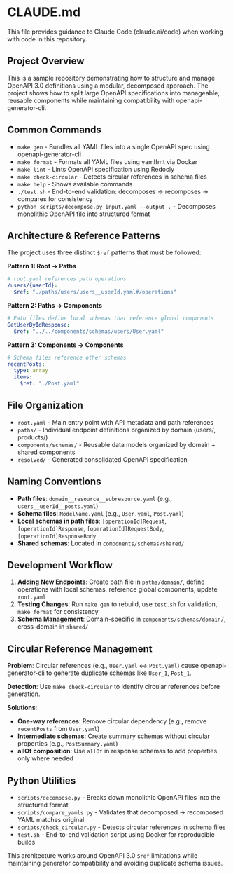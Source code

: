 # CLAUDE.md

This file provides guidance to Claude Code (claude.ai/code) when working with code in this repository.

## Project Overview

This is a sample repository demonstrating how to structure and manage OpenAPI 3.0 definitions using a modular, decomposed approach. The project shows how to split large OpenAPI specifications into manageable, reusable components while maintaining compatibility with openapi-generator-cli.

## Common Commands

- `make gen` - Bundles all YAML files into a single OpenAPI spec using openapi-generator-cli
- `make format` - Formats all YAML files using yamlfmt via Docker
- `make lint` - Lints OpenAPI specification using Redocly
- `make check-circular` - Detects circular references in schema files
- `make help` - Shows available commands
- `./test.sh` - End-to-end validation: decomposes → recomposes → compares for consistency
- `python scripts/decompose.py input.yaml --output .` - Decomposes monolithic OpenAPI file into structured format

## Architecture & Reference Patterns

The project uses three distinct `$ref` patterns that must be followed:

**Pattern 1: Root → Paths**
```yaml
# root.yaml references path operations
/users/{userId}:
  $ref: "./paths/users/users__userId.yaml#/operations"
```

**Pattern 2: Paths → Components** 
```yaml
# Path files define local schemas that reference global components
GetUserByIdResponse:
  $ref: "../../components/schemas/users/User.yaml"
```

**Pattern 3: Components → Components**
```yaml
# Schema files reference other schemas
recentPosts:
  type: array
  items:
    $ref: "./Post.yaml"
```

## File Organization

- `root.yaml` - Main entry point with API metadata and path references
- `paths/` - Individual endpoint definitions organized by domain (users/, products/)
- `components/schemas/` - Reusable data models organized by domain + shared components
- `resolved/` - Generated consolidated OpenAPI specification

## Naming Conventions

- **Path files**: `domain__resource__subresource.yaml` (e.g., `users__userId__posts.yaml`)
- **Schema files**: `ModelName.yaml` (e.g., `User.yaml`, `Post.yaml`) 
- **Local schemas in path files**: `[operationId]Request`, `[operationId]Response`, `[operationId]RequestBody`, `[operationId]ResponseBody`
- **Shared schemas**: Located in `components/schemas/shared/`

## Development Workflow

1. **Adding New Endpoints**: Create path file in `paths/domain/`, define operations with local schemas, reference global components, update `root.yaml`
2. **Testing Changes**: Run `make gen` to rebuild, use `test.sh` for validation, `make format` for consistency
3. **Schema Management**: Domain-specific in `components/schemas/domain/`, cross-domain in `shared/`

## Circular Reference Management

**Problem**: Circular references (e.g., `User.yaml` ↔ `Post.yaml`) cause openapi-generator-cli to generate duplicate schemas like `User_1`, `Post_1`.

**Detection**: Use `make check-circular` to identify circular references before generation.

**Solutions**:
- **One-way references**: Remove circular dependency (e.g., remove `recentPosts` from `User.yaml`)
- **Intermediate schemas**: Create summary schemas without circular properties (e.g., `PostSummary.yaml`)
- **allOf composition**: Use `allOf` in response schemas to add properties only where needed

## Python Utilities

- `scripts/decompose.py` - Breaks down monolithic OpenAPI files into the structured format
- `scripts/compare_yamls.py` - Validates that decomposed → recomposed YAML matches original
- `scripts/check_circular.py` - Detects circular references in schema files
- `test.sh` - End-to-end validation script using Docker for reproducible builds

This architecture works around OpenAPI 3.0 `$ref` limitations while maintaining generator compatibility and avoiding duplicate schema issues.